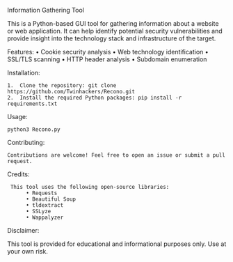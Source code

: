 Information Gathering Tool

This is a Python-based GUI tool for gathering information about a website or web application. It can help identify potential security vulnerabilities and provide insight into the technology stack and infrastructure of the target.

Features:
   •	Cookie security analysis
   •	Web technology identification
   •	SSL/TLS scanning
   •	HTTP header analysis
   •	Subdomain enumeration

Installation:

    1.	Clone the repository: git clone https://github.com/Twinhackers/Recono.git
    2.	Install the required Python packages: pip install -r requirements.txt

Usage:

    python3 Recono.py
    
Contributing:

    Contributions are welcome! Feel free to open an issue or submit a pull request.

Credits:

     This tool uses the following open-source libraries:
          •	Requests
          •	Beautiful Soup
          •	tldextract
          •	SSLyze
          •	Wappalyzer

Disclaimer:

This tool is provided for educational and informational purposes only. Use at your own risk.

    	

